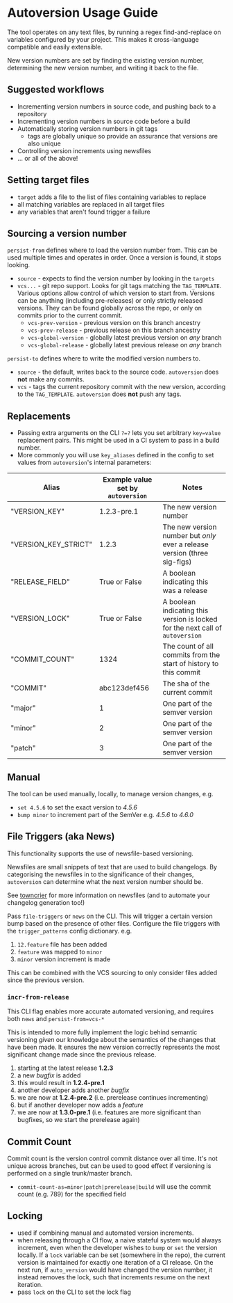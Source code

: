 # Autoversion Usage Guide
The tool operates on any text files, by running a regex find-and-replace on
variables configured by your project. This makes it cross-language compatible and easily
extensible.

New version numbers are set by finding the existing version number, determining
the new version number, and writing it back to the file.

## Suggested workflows
- Incrementing version numbers in source code, and pushing back to a repository
- Incrementing version numbers in source code before a build
- Automatically storing version numbers in git tags
  - tags are globally unique so provide an assurance that versions are also unique
- Controlling version increments using newsfiles
- ... or all of the above!

## Setting target files
- `target` adds a file to the list of files containing variables to replace
- all matching variables are replaced in all target files
- any variables that aren't found trigger a failure

## Sourcing a version number
`persist-from` defines where to load the version number from.
This can be used multiple times and operates in order. Once a version
is found, it stops looking.

- `source` - expects to find the version number by looking in the `targets`
- `vcs...` - git repo support. Looks for git tags matching the `TAG_TEMPLATE`. Various options
allow control of which version to start from. Versions can be anything
(including pre-releases) or only strictly released versions. They can be
found globally across the repo, or only on commits prior to the current commit.
  - `vcs-prev-version` - previous version on this branch ancestry
  - `vcs-prev-release` - previous release on this branch ancestry
  - `vcs-global-version` - globally latest previous version on _any_ branch
  - `vcs-global-release` - globally latest previous release on _any_ branch

`persist-to` defines where to write the modified version numbers to.
- `source` - the default, writes back to the source code. `autoversion` does **not** make any commits.
- `vcs` - tags the current repository commit with the new version, according to the `TAG_TEMPLATE`.
  `autoversion` does **not** push any tags.

## Replacements
- Passing extra arguments on the CLI `?=?` lets you set arbitrary `key=value` replacement pairs.
  This might be used in a CI system to pass in a build number.
- More commonly you will use `key_aliases` defined in the config to set
values from `autoversion`'s internal parameters:

| Alias                | Example value set by `autoversion` | Notes                                                                          |
|----------------------|------------------------------------|--------------------------------------------------------------------------------|
| "VERSION_KEY"        | 1.2.3-pre.1                        | The new version number                                                         |
| "VERSION_KEY_STRICT" | 1.2.3                              | The new version number but _only_ ever a release version (three sig-figs)      |
| "RELEASE_FIELD"      | True or False                      | A boolean indicating this was a release                                        |
| "VERSION_LOCK"       | True or False                      | A boolean indicating this version is locked for the next call of `autoversion` |
| "COMMIT_COUNT"       | 1324                               | The count of all commits from the start of history to this commit              |
| "COMMIT"             | abc123def456                       | The sha of the current commit                                                  |
| "major"              | 1                                  | One part of the semver version                                                 |
| "minor"              | 2                                  | One part of the semver version                                                 |
| "patch"              | 3                                  | One part of the semver version                                                 |

## Manual
The tool can be used manually, locally, to manage version changes, e.g.
- `set 4.5.6` to set the exact version to _4.5.6_
- `bump minor` to increment part of the SemVer e.g. _4.5.6_ to _4.6.0_

## File Triggers (aka News)
This functionality supports the use of newsfile-based versioning.

Newsfiles are small snippets of text that are used to build changelogs. By
categorising the newsfiles in to the significance of their changes,
`autoversion` can determine what the next version number should be.

See [towncrier](https://pypi.org/project/towncrier/) for more information
on newsfiles (and to automate your changelog generation too!)

Pass `file-triggers` or `news` on the CLI. This will trigger a certain version bump based on the presence
of other files. Configure the file triggers with the `trigger_patterns` config
dictionary. e.g.

1. `12.feature` file has been added
1. `feature` was mapped to `minor`
1. `minor` version increment is made

This can be combined with the VCS sourcing to only consider files
added since the previous version.

### `incr-from-release`
This CLI flag enables more accurate automated versioning, and requires both `news` and `persist-from=vcs-*`

This is intended to more fully implement the logic behind semantic versioning
_given_ our knowledge about the semantics of the changes that have been made.
It ensures the new version correctly represents the most significant change
made since the previous release.

1. starting at the latest release **1.2.3**
1. a new _bugfix_ is added
1. this would result in **1.2.4-pre.1**
1. another developer adds another _bugfix_
1. we are now at **1.2.4-pre.2** (i.e. prerelease continues incrementing)
1. but if another developer now adds a _feature_
1. we are now at **1.3.0-pre.1** (i.e. features are more significant
 than bugfixes, so we start the prerelease again)

## Commit Count
Commit count is the version control commit distance over all time.
It's not unique across branches, but can be used to good effect if versioning is
performed on a single trunk/master branch.

- `commit-count-as=minor|patch|prerelease|build` will use the commit count (e.g. 789) for the specified field

## Locking
- used if combining manual and automated version increments.
- when releasing through a CI flow, a naive stateful system would always increment,
even when the developer wishes to `bump` or `set` the version locally.
If a `lock` variable can be set (somewhere in the repo), the current version is maintained
for exactly one iteration of a CI release. On the next run, if `auto_version` would have changed the
version number, it instead removes the lock, such that increments resume on the next iteration.
- pass `lock` on the CLI to set the lock flag
